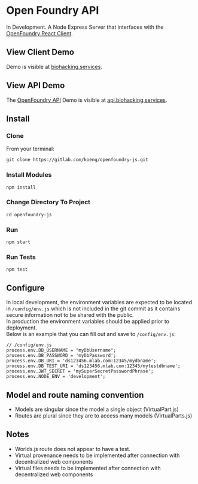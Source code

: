 # Open Foundry API
In Development. A Node Express Server that interfaces with the [OpenFoundry React Client](https://gitlab.com/koeng/openfoundry-js-client).

## View Client Demo
Demo is visible at [biohacking.services](https://biohacking.services).

## View API Demo
The [OpenFoundry API](https://gitlab.com/koeng/openfoundry-js) Demo is visible at [api.biohacking.services](https://api.biohacking.services).

## Install

### Clone
From your terminal:
```
git clone https://gitlab.com/koeng/openfoundry-js.git
```

### Install Modules
```
npm install
```

### Change Directory To Project
```
cd openfoundry-js
```

### Run
```
npm start
```

### Run Tests
```
npm test
```

## Configure
In local development, the environment variables are expected to be located in `/config/env.js` which is not included in the git commit as it contains secure information not to be shared with the public.  
In production the environment variables should be applied prior to deployment.  
Below is an example that you can fill out and save to `/config/env.js`:
```
// /config/env.js
process.env.DB_USERNAME = "myDbUsername";
process.env.DB_PASSWORD = 'myDbPassword';
process.env.DB_URI = 'ds123456.mlab.com:12345/mydbname';
process.env.DB_TEST_URI = 'ds123456.mlab.com:12345/mytestdbname';
process.env.JWT_SECRET = 'mySuperSecretPasswordPhrase';
process.env.NODE_ENV = 'development';
```

## Model and route naming convention
- Models are singular since the model a single object (VirtualPart.js)
- Routes are plural since they are to access many models (VirtualParts.js)


## Notes
- Worlds.js route does not appear to have a test.
- Virtual provenance needs to be implemented after connection with decentralized web components
- Virtual files needs to be implemented after connection with decentralized web components
